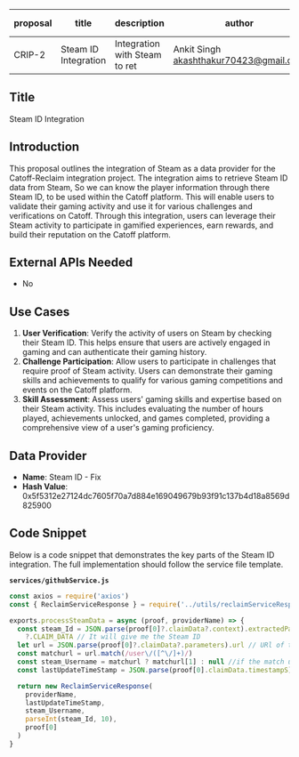 | proposal | title              | description                                                | author                          | discussions-to | status | type        | category | created    | requires |
| -------- | ------------------ | ---------------------------------------------------------- | ------------------------------- | -------------- | ------ | ----------- | -------- | ---------- | -------- |
| CRIP-2   | Steam ID Integration | Integration with Steam to ret | Ankit Singh <akashthakur70423@gmail.com> |                | Draft  | Integration | CRIP     | 2024-07-04 |          |

## Title

Steam ID Integration

## Introduction

This proposal outlines the integration of Steam as a data provider for the Catoff-Reclaim integration project. The integration aims to retrieve Steam ID data from Steam, So we can know the player information through there Steam ID, to be used within the Catoff platform. This will enable users to validate their gaming activity and use it for various challenges and verifications on Catoff. Through this integration, users can leverage their Steam activity to participate in gamified experiences, earn rewards, and build their reputation on the Catoff platform.

## External APIs Needed

- No

## Use Cases

1. **User Verification**: Verify the activity of users on Steam by checking their Steam ID. This helps ensure that users are actively engaged in gaming and can authenticate their gaming history.
2. **Challenge Participation**: Allow users to participate in challenges that require proof of Steam activity. Users can demonstrate their gaming skills and achievements to qualify for various gaming competitions and events on the Catoff platform.
3. **Skill Assessment**: Assess users' gaming skills and expertise based on their Steam activity. This includes evaluating the number of hours played, achievements unlocked, and games completed, providing a comprehensive view of a user's gaming proficiency.

## Data Provider

- **Name**: Steam ID - Fix
- **Hash Value**: 0x5f5312e27124dc7605f70a7d884e169049679b93f91c137b4d18a8569d825900

## Code Snippet

Below is a code snippet that demonstrates the key parts of the Steam ID integration. The full implementation should follow the service file template.

**`services/githubService.js`**

```javascript
const axios = require('axios')
const { ReclaimServiceResponse } = require('../utils/reclaimServiceResponse')

exports.processSteamData = async (proof, providerName) => {
  const steam_Id = JSON.parse(proof[0]?.claimData?.context).extractedParameters
    ?.CLAIM_DATA // It will give me the Steam ID
  let url = JSON.parse(proof[0]?.claimData?.parameters).url // URl of the Steam Account
  const matchurl = url.match(/user\/([^\/]+)/)
  const steam_Username = matchurl ? matchurl[1] : null //if the match url is null it menas there is no username, so that username will be NULL
  const lastUpdateTimeStamp = JSON.parse(proof[0].claimData.timestampS)

  return new ReclaimServiceResponse(
    providerName,
    lastUpdateTimeStamp,
    steam_Username,
    parseInt(steam_Id, 10),
    proof[0]
  )
}
```
